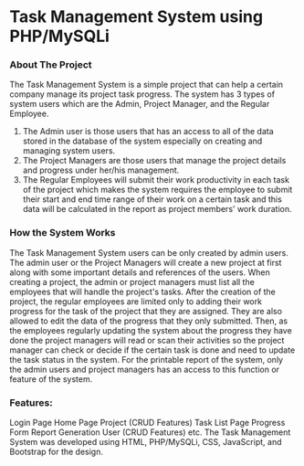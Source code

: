 # Task Management System using PHP/MySQLi

### About The Project
The Task Management System is a simple project that can help a certain company manage its project task progress.
The system has 3 types of system users which are the Admin, Project Manager, and the Regular Employee. 
1. The Admin user is those users that has an access to all of the data stored in the database of the system especially on 
    creating and managing system users. 
2. The Project Managers are those users that manage the project details and progress under her/his management. 
3. The Regular Employees will submit their work productivity in each task of the project which makes the system requires the 
    employee to submit their start and end time range of their work on a certain task and this data will be calculated in the 
    report as project members' work duration.

### How the System Works
The Task Management System users can be only created by admin users. The admin user or the Project Managers will create a new 
project at first along with some important details and references of the users. When creating a project, the admin or project 
managers must list all the employees that will handle the project's tasks. After the creation of the project, the regular 
employees are limited only to adding their work progress for the task of the project that they are assigned. They are also 
allowed to edit the data of the progress that they only submitted. Then, as the employees regularly updating the system about 
the progress they have done the project managers will read or scan their activities so the project manager can check or decide 
if the certain task is done and need to update the task status in the system. For the printable report of the system, only the 
admin users and project managers has an access to this function or feature of the system.

### Features:
Login Page
Home Page
Project (CRUD Features)
Task List Page
Progress Form
Report Generation
User (CRUD Features)
etc.
The Task Management System was developed using HTML, PHP/MySQLi, CSS, JavaScript, and Bootstrap for the design. 

